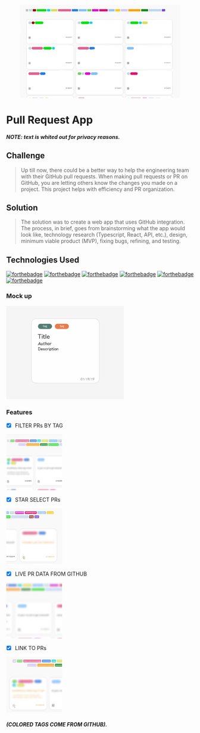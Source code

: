 <p align="center">
  <img height="250" src="https://github.com/yumichelle/bitly/blob/master/images/mvp1.jpg?raw=true">
</p>

# Pull Request App

##### *NOTE: text is whited out for privacy reasons.*

## Challenge
> Up till now, there could be a better way to help the engineering team with their GitHub pull requests. When making pull requests or PR on GitHub, you are letting others know the changes you made on a project. This project helps with efficiency and PR organization.

## Solution
> The solution was to create a web app that uses GitHub integration. The process, in brief, goes from brainstorming what the app would look like, technology research (Typescript, React, API, etc.), design, minimum viable product (MVP), fixing bugs, refining, and testing.

## Technologies Used
[![forthebadge](https://forthebadge.com/images/badges/built-with-love.svg)](https://forthebadge.com)
[![forthebadge](https://forthebadge.com/images/badges/built-by-developers.svg)](https://forthebadge.com)
[![forthebadge](https://forthebadge.com/images/badges/made-with-typescript.svg)](https://forthebadge.com)
[![forthebadge](https://forthebadge.com/images/badges/uses-css.svg)](https://forthebadge.com)
[![forthebadge](https://forthebadge.com/images/badges/uses-html.svg)](https://forthebadge.com)
[![forthebadge](https://forthebadge.com/images/badges/uses-git.svg)](https://forthebadge.com)

### Mock up
<img height="250" src="https://github.com/yumichelle/bitly/blob/master/images/pr-card-draft.jpg?raw=true">

### Features

- [x] FILTER PRs BY TAG
<img height="150" src="https://github.com/yumichelle/bitly/blob/master/images/FILTER-PRs-BY-TAG.gif?raw=true">

- [x] STAR SELECT PRs
<img height="150" src="https://github.com/yumichelle/bitly/blob/master/images/LINK-TO-PRs.gif?raw=true">

- [x] LIVE PR DATA FROM GITHUB
<img height="150" src="https://github.com/yumichelle/bitly/blob/master/images/LIVE-PR-DATA.gif?raw=true">

- [x] LINK TO PRs
<img height="150" src="https://github.com/yumichelle/bitly/blob/master/images/STAR-SELECT-PRs.gif?raw=true">

##### *(COLORED TAGS COME FROM GITHUB).*

